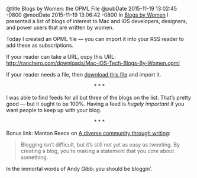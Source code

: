 @title Blogs by Women: the OPML File
@pubDate 2015-11-19 13:02:45 -0800
@modDate 2015-11-19 13:06:42 -0800
In <a href="http://inessential.com/2015/11/16/blogs_by_women">Blogs by Women</a> I presented a list of blogs of interest to Mac and iOS developers, designers, and power users that are written by women.

Today I created an OPML file — you can import it into your RSS reader to add these as subscriptions.

If your reader can take a URL, copy this URL: http://ranchero.com/downloads/Mac-iOS-Tech-Blogs-By-Women.opml

If your reader needs a file, then <a href="http://ranchero.com/downloads/Mac-iOS-Tech-Blogs-By-Women.opml">download this file</a> and import it.

<p style="text-align:center">* * *</p>

I was able to find feeds for all but three of the blogs on the list. That’s pretty good — but it ought to be 100%. Having a feed is *hugely important* if you want people to keep up with your blog.

<p style="text-align:center">* * *</p>

Bonus link: Manton Reece on <a href="http://www.manton.org/2015/11/a-diverse-community-through-writing.html">A diverse community through writing</a>:

>Blogging isn’t difficult, but it’s still not yet as easy as tweeting. By creating a blog, you’re making a statement that you <em>care</em> about something.

In the immortal words of Andy Gibb: you should be bloggin’.

